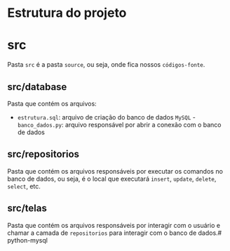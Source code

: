 # Estrutura do projeto

# src
Pasta `src` é a pasta `source`, ou seja, onde fica nossos `códigos-fonte`.

## src/database

Pasta que contém os arquivos:
- `estrutura.sql`: arquivo de criação do banco de dados `MySQL`
-`banco_dados.py`: arquivo responsável por abrir a conexão com o banco de dados

## src/repositorios
Pasta que contém os arquivos responsáveis por executar os comandos no banco de dados, ou seja, é o local que executará `insert`, `update`, `delete`, `select`, etc.

## src/telas
Pasta que contém os arquivos responsáveis por interagir com o usuário e chamar a camada de `repositorios` para interagir com o banco de dados.#   p y t h o n - m y s q l  
 